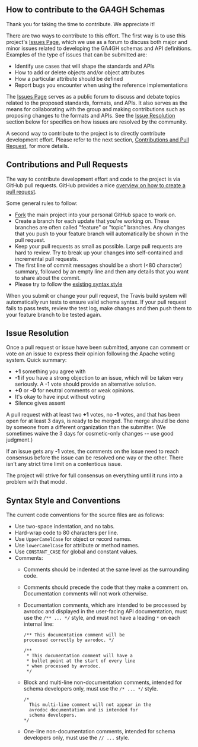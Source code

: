 ## How to contribute to the GA4GH Schemas

Thank you for taking the time to contribute. We appreciate it!

There are two ways to contribute to this effort. The first way is to use this project's [Issues Page](https://github.com/ga4gh/ReadTaskTeam/issues), which we use as a forum to discuss both major and minor issues related to developing the GA4GH schemas and API definitions. Examples of the type of issues that can be submitted are:

* Identify use cases that will shape the standards and APIs
* How to add or delete objects and/or object attributes
* How a particular attribute should be defined
* Report bugs you encounter when using the reference implementations


The [Issues Page](https://github.com/ga4gh/ReadTaskTeam/issues) serves as a public forum to discuss and debate topics related to the proposed standards, formats, and APIs. It also serves as the means for collaborating with the group and making contributions such as proposing changes to the formats and APIs. See the [Issue Resolution](#issue_resolution) section below for specifics on how issues are resolved by the community.

A second way to contribute to the project is to directly contribute development effort. Please refer to the next section, [Contributions and Pull Request](#pull_request), for more details.

<a name="pull_request"></a>
## Contributions and Pull Requests

The way to contribute development effort and code to the project is via GitHub pull requests. GitHub provides a nice [overview on how to create a pull request](https://help.github.com/articles/creating-a-pull-request).

Some general rules to follow:

* [Fork](https://help.github.com/articles/fork-a-repo) the main project into your personal GitHub space to work on.
* Create a branch for each update that you're working on. These branches are often called "feature" or "topic" branches. Any changes that you push to your feature branch will automatically be shown in the pull request.
* Keep your pull requests as small as possible. Large pull requests are hard to review. Try to break up your changes into self-contained and incremental pull requests.
* The first line of commit messages should be a short (<80 character) summary, followed by an empty line and then any details that you want to share about the commit.
* Please try to follow the [existing syntax style](#syntax_style)

When you submit or change your pull request, the Travis build system will automatically run tests to ensure valid schema syntax. If your pull request fails to pass tests, review the test log, make changes and then push them to your feature branch to be tested again.


<a name="issue_resolution"></a>
## Issue Resolution

Once a pull request or issue have been submitted, anyone can comment or vote on an issue to express their opinion following the Apache voting system. Quick summary:

- **+1** something you agree with
- **-1** if you have a strong objection to an issue, which will be taken very seriously. A -1 vote should provide an alternative solution.
- **+0** or **-0** for neutral comments or weak opinions.
- It's okay to have input without voting
- Silence gives assent

A pull request with at least two **+1** votes, no **-1** votes, and that has been open for at least 3 days, is ready to be merged. The merge should be done by someone from a different organization than the submitter. (We sometimes waive the 3 days for cosmetic-only changes -- use good judgment.)

If an issue gets any **-1** votes, the comments on the issue need to reach consensus before the issue can be resolved one way or the other. There isn't any strict time limit on a contentious issue.

The project will strive for full consensus on everything until it runs into a problem with that model.

<a name="syntax_style"></a>
## Syntax Style and Conventions

The current code conventions for the source files are as follows:

* Use two-space indentation, and no tabs.
* Hard-wrap code to 80 characters per line.
* Use `UpperCamelCase` for object or record names.
* Use `lowerCamelCase` for attribute or method names.
* Use `CONSTANT_CASE` for global and constant values.
* Comments:
     * Comments should be indented at the same level as the surrounding code.
     * Comments should precede the code that they make a comment on. Documentation comments will not work otherwise.
     * Documentation comments, which are intended to be processed by avrodoc and displayed in the user-facing API documentation, must use the `/** ... */` style, and must not have a leading `*` on each internal line:
        
        ````
        /** This documentation comment will be 
        processed correctly by avrodoc. */
        ````

        ````
        /**
         * This documentation comment will have a
         * bullet point at the start of every line
         * when processed by avrodoc.
         */
        ````
        
     * Block and multi-line non-documentation comments, intended for schema developers only, must use the `/* ... */` style.
     
        ````
        /*
          This multi-line comment will not appear in the 
          avrodoc documentation and is intended for 
          schema developers.
        */
        ````
     
     * One-line non-documentation comments, intended for schema developers only, must use the `// ...` style.

